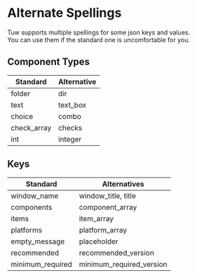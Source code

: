 # Alternate Spellings

Tuw supports multiple spellings for some json keys and values.  
You can use them if the standard one is uncomfortable for you.  

## Component Types

|  Standard  |  Alternative  |
| ---- | ---- |
|  folder  |  dir  |
|  text  |  text_box  |
|  choice  |  combo  |
|  check_array  |  checks  |
|  int  |  integer  |

## Keys

|  Standard  |  Alternatives |
| ---- | ---- |
|  window_name  |  window_title, title  |
|  components  |  component_array  |
|  items  |  item_array  |
|  platforms  |  platform_array  |
|  empty_message  |  placeholder  |
|  recommended  |  recommended_version  |
|  minimum_required  |  minimum_required_version  |

